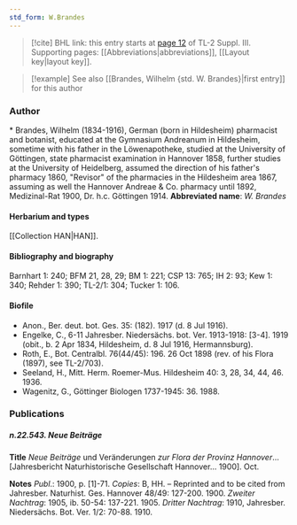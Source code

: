 ```yaml
---
std_form: W.Brandes
---
```


> [!cite] BHL link: this entry starts at [page 12](https://www.biodiversitylibrary.org/page/33266319) of TL-2 Suppl. III.
> Supporting pages: [[Abbreviations|abbreviations]], [[Layout key|layout key]].

> [!example] See also [[Brandes, Wilhelm {std. W. Brandes}|first entry]] for this author

### Author

\* Brandes, Wilhelm (1834-1916), German (born in Hildesheim) pharmacist and botanist, educated at the Gymnasium Andreanum in Hildesheim, sometime with his father in the Löwenapotheke, studied at the University of Göttingen, state pharmacist examination in Hannover 1858, further studies at the University of Heidelberg, assumed the direction of his father's pharmacy 1860, "Revisor" of the pharmacies in the Hildesheim area 1867, assuming as well the Hannover Andreae & Co. pharmacy until 1892, Medizinal-Rat 1900, Dr. h.c. Göttingen 1914. 
**Abbreviated name**: *W. Brandes*

#### Herbarium and types

[[Collection HAN|HAN]].

#### Bibliography and biography

Barnhart 1: 240; BFM 21, 28, 29; BM 1: 221; CSP 13: 765; IH 2: 93; Kew 1: 340; Rehder 1: 390; TL-2/1: 304; Tucker 1: 106.

#### Biofile

- Anon., Ber. deut. bot. Ges. 35: (182). 1917 (d. 8 Jul 1916).
- Engelke, C., 6-11 Jahresber. Niedersächs. bot. Ver. 1913-1918: \[3-4\]. 1919 (obit., b. 2 Apr 1834, Hildesheim, d. 8 Jul 1916, Hermannsburg).
- Roth, E., Bot. Centralbl. 76(44/45): 196. 26 Oct 1898 (rev. of his Flora (1897), see TL-2/703).
- Seeland, H., Mitt. Herm. Roemer-Mus. Hildesheim 40: 3, 28, 34, 44, 46. 1936.
- Wagenitz, G., Göttinger Biologen 1737-1945: 36. 1988.

### Publications

##### n.22.543. Neue Beiträge

**Title**
*Neue Beiträge* und Veränderungen *zur Flora der Provinz Hannover*... \[Jahresbericht Naturhistorische Gesellschaft Hannover... 1900\]. Oct.

**Notes**
*Publ*.: 1900, p. \[1\]-71. *Copies*: B, HH. – Reprinted and to be cited from Jahresber. Naturhist. Ges. Hannover 48/49: 127-200. 1900.
*Zweiter Nachtrag*: 1905, ib. 50-54: 137-221. 1905.
*Dritter Nachtrag*: 1910, Jahresber. Niedersächs. Bot. Ver. 1/2: 70-88. 1910.

